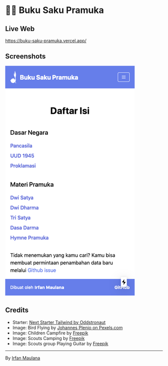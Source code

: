 # 👩‍🎨 Buku Saku Pramuka

## Live Web

https://buku-saku-pramuka.vercel.app/

## Screenshots

![Halaman daftar isi](screenshot.png)

## Credits

- Starter: [Next Starter Tailwind by Oddstronaut](https://github.com/oddstronaut/next-starter-tailwind)
- Image: Bird Flying by [Johannes Plenio on Pexels.com](https://www.pexels.com/photo/birds-flying-over-body-of-water-during-golden-hour-1126384/)
- Image: Children Campfire by [Freepik](https://www.freepik.com/free-vector/children-campfire-mountain-forest_8609015.htm#page=1&query=scout&position=4)
- Image: Scouts Camping by [Freepik](https://www.freepik.com/free-vector/scouts-camping-flat-vector-illustration_8610362.htm)
- Image: Scouts group Playing Guitar by [Freepik](https://www.freepik.com/free-vector/scouts-group-leader-playing-guitar_9176792.htm#page=1&query=scout&position=17)

---

 By [Irfan Maulana](https://mazipan.space/)
